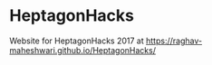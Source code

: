 # HeptagonHacks
Website for HeptagonHacks 2017 at https://raghav-maheshwari.github.io/HeptagonHacks/
